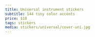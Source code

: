 ```yaml
---
title: Universal instrument stickers
subtitle: 144 tiny color accents
price: $10
tags: stickers
media: stickers/universal/cover-uni.jpg
---
```



